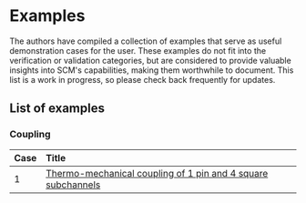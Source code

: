 # Examples

The authors have compiled a collection of examples that serve as useful demonstration cases for the user.
These examples do not fit into the verification or validation categories, but are considered to provide valuable insights into SCM's capabilities, making them worthwhile to document. This list is a work in progress, so please check back frequently for updates.

## List of examples

### Coupling

| Case | Title |
| :- | :- |
| 1 | [Thermo-mechanical coupling of 1 pin and 4 square subchannels](quad_thermo_mech.md) |


